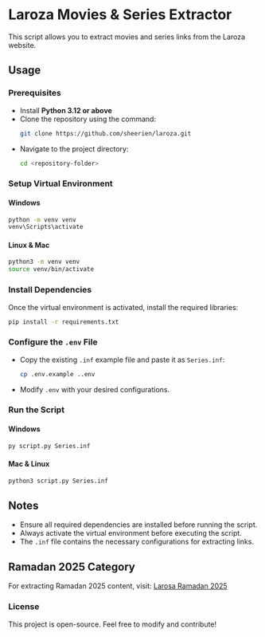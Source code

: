 # Laroza Movies & Series Extractor

This script allows you to extract movies and series links from the Laroza website.

## Usage

### Prerequisites
- Install **Python 3.12 or above**
- Clone the repository using the command:
  ```sh
  git clone https://github.com/sheerien/laroza.git
  ```
- Navigate to the project directory:
  ```sh
  cd <repository-folder>
  ```

### Setup Virtual Environment
#### Windows
```sh
python -m venv venv
venv\Scripts\activate
```
#### Linux & Mac
```sh
python3 -m venv venv
source venv/bin/activate
```

### Install Dependencies
Once the virtual environment is activated, install the required libraries:
```sh
pip install -r requirements.txt
```

### Configure the `.env` File
- Copy the existing `.inf` example file and paste it as `Series.inf`:
  ```sh
  cp .env.example ..env
  ```
- Modify `.env` with your desired configurations.

### Run the Script
#### Windows
```sh
py script.py Series.inf
```
#### Mac & Linux
```sh
python3 script.py Series.inf
```

## Notes
- Ensure all required dependencies are installed before running the script.
- Always activate the virtual environment before executing the script.
- The `.inf` file contains the necessary configurations for extracting links.

## Ramadan 2025 Category
For extracting Ramadan 2025 content, visit:
[Larosa Ramadan 2025](https://w.laroza.now/category.php?cat=ramadan-2025)

### License
This project is open-source. Feel free to modify and contribute!

